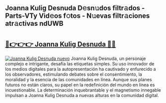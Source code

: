 ## Joanna Kulig Desnuda D𝚎sn𝚞dos filtr𝚊dos - Parts-VTy Vid𝚎os f𝚘tos - N𝚞evas filtr𝚊ciones atr𝚊ctivas ndUWB

# <h2><a href="http://mbcfk8.tromn.icu/?c=Joanna+Kulig+Desnuda">🔗👉👉👉 Joanna Kulig Desnuda 🔗🔗</a></h2>

[![Joanna Kulig Desnuda nuevo](https://i.imgur.com/pEAQMta.gif)](http://mbcfk8.tromn.icu/?c=Joanna+Kulig+Desnuda)
Joanna Kulig Desnuda, un personaje complejo e intrigante, desafía las etiquetas simples. Su uso innovador de los medios digitales para la autopresentación ha cautivado y enfurecido a los observadores, estimulando debates sobre el consentimiento, la moralidad y la esencia de las comunidades en línea. Aunque sus planes futuros no están claros, su papel en la redefinición del mundo en línea es incuestionable. La determinación inquebrantable y el magnetismo innegable impulsan a Joanna Kulig Desnuda a nuevas alturas en la comunidad digital.
